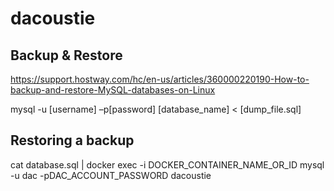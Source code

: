 # dacoustie

## Backup & Restore

https://support.hostway.com/hc/en-us/articles/360000220190-How-to-backup-and-restore-MySQL-databases-on-Linux

mysql -u [username] –p[password] [database_name] < [dump_file.sql]

## Restoring a backup
cat database.sql | docker exec -i DOCKER_CONTAINER_NAME_OR_ID mysql -u dac -pDAC_ACCOUNT_PASSWORD dacoustie